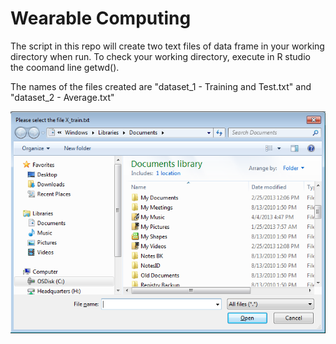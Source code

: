 Wearable Computing
==================

The script in this repo will create two text files of data frame in your working directory when run. To check your working directory, execute in R studio the coomand line getwd().

The names of the files created are "dataset_1 - Training and Test.txt" and "dataset_2 - Average.txt"

![alt tag](https://raw.githubusercontent.com/reevaedd/WearableComputing/master/FileBrowser.png "File browser opened by the script. Please select the file specified")

